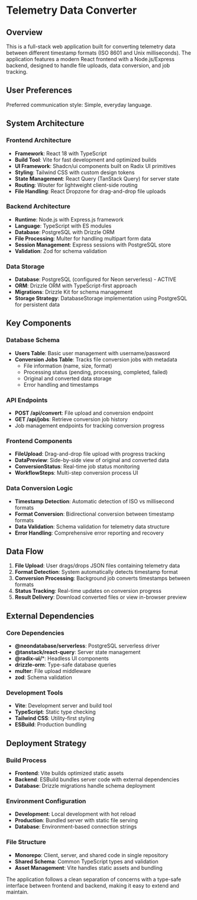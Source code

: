 # Telemetry Data Converter

## Overview

This is a full-stack web application built for converting telemetry data between different timestamp formats (ISO 8601 and Unix milliseconds). The application features a modern React frontend with a Node.js/Express backend, designed to handle file uploads, data conversion, and job tracking.

## User Preferences

Preferred communication style: Simple, everyday language.

## System Architecture

### Frontend Architecture
- **Framework**: React 18 with TypeScript
- **Build Tool**: Vite for fast development and optimized builds
- **UI Framework**: Shadcn/ui components built on Radix UI primitives
- **Styling**: Tailwind CSS with custom design tokens
- **State Management**: React Query (TanStack Query) for server state
- **Routing**: Wouter for lightweight client-side routing
- **File Handling**: React Dropzone for drag-and-drop file uploads

### Backend Architecture
- **Runtime**: Node.js with Express.js framework
- **Language**: TypeScript with ES modules
- **Database**: PostgreSQL with Drizzle ORM
- **File Processing**: Multer for handling multipart form data
- **Session Management**: Express sessions with PostgreSQL store
- **Validation**: Zod for schema validation

### Data Storage
- **Database**: PostgreSQL (configured for Neon serverless) - ACTIVE
- **ORM**: Drizzle ORM with TypeScript-first approach
- **Migrations**: Drizzle Kit for schema management
- **Storage Strategy**: DatabaseStorage implementation using PostgreSQL for persistent data

## Key Components

### Database Schema
- **Users Table**: Basic user management with username/password
- **Conversion Jobs Table**: Tracks file conversion jobs with metadata
  - File information (name, size, format)
  - Processing status (pending, processing, completed, failed)
  - Original and converted data storage
  - Error handling and timestamps

### API Endpoints
- **POST /api/convert**: File upload and conversion endpoint
- **GET /api/jobs**: Retrieve conversion job history
- Job management endpoints for tracking conversion progress

### Frontend Components
- **FileUpload**: Drag-and-drop file upload with progress tracking
- **DataPreview**: Side-by-side view of original and converted data
- **ConversionStatus**: Real-time job status monitoring
- **WorkflowSteps**: Multi-step conversion process UI

### Data Conversion Logic
- **Timestamp Detection**: Automatic detection of ISO vs millisecond formats
- **Format Conversion**: Bidirectional conversion between timestamp formats
- **Data Validation**: Schema validation for telemetry data structure
- **Error Handling**: Comprehensive error reporting and recovery

## Data Flow

1. **File Upload**: User drags/drops JSON files containing telemetry data
2. **Format Detection**: System automatically detects timestamp format
3. **Conversion Processing**: Background job converts timestamps between formats
4. **Status Tracking**: Real-time updates on conversion progress
5. **Result Delivery**: Download converted files or view in-browser preview

## External Dependencies

### Core Dependencies
- **@neondatabase/serverless**: PostgreSQL serverless driver
- **@tanstack/react-query**: Server state management
- **@radix-ui/***: Headless UI components
- **drizzle-orm**: Type-safe database queries
- **multer**: File upload middleware
- **zod**: Schema validation

### Development Tools
- **Vite**: Development server and build tool
- **TypeScript**: Static type checking
- **Tailwind CSS**: Utility-first styling
- **ESBuild**: Production bundling

## Deployment Strategy

### Build Process
- **Frontend**: Vite builds optimized static assets
- **Backend**: ESBuild bundles server code with external dependencies
- **Database**: Drizzle migrations handle schema deployment

### Environment Configuration
- **Development**: Local development with hot reload
- **Production**: Bundled server with static file serving
- **Database**: Environment-based connection strings

### File Structure
- **Monorepo**: Client, server, and shared code in single repository
- **Shared Schema**: Common TypeScript types and validation
- **Asset Management**: Vite handles static assets and bundling

The application follows a clean separation of concerns with a type-safe interface between frontend and backend, making it easy to extend and maintain.